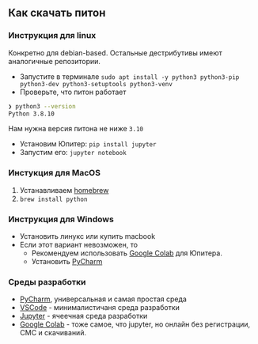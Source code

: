 ## Как скачать питон
### Инструкция для linux
Конкретно для debian-based. Остальные дестрибутивы имеют аналогичные репозитории.
- Запустите в терминале `sudo apt install -y python3 python3-pip python3-dev python3-setuptools python3-venv`
- Проверьте, что питон работает
```bash
❯ python3 --version
Python 3.8.10
```
Нам нужна версия питона не ниже `3.10`
- Установим Юпитер: `pip install jupyter`
- Запустим его: `jupyter notebook`

### Инстукция для MacOS
1. Устанавливаем [homebrew](https://brew.sh)
2. `brew install python`

### Инструкция для Windows
- Установить линукс или купить macbook
- Если этот вариант невозможен, то
    - Рекомендуем использовать [Google Colab](https://research.google.com/colaboratory/) для Юпитера.
    - Установить [PyCharm](https://www.jetbrains.com/pycharm/download/?section=mac)


### Среды разработки
- [PyCharm](https://www.jetbrains.com/pycharm/download/?section=mac), универсальная и самая простая среда
- [VSCode](https://code.visualstudio.com/) - минималистичаня среда разработки
- [Jupyter](https://jupyter.org/) - ячеечная среда разработки
- [Google Colab](https://research.google.com/colaboratory/) - тоже самое, что jupyter, но онлайн без регистрации, СМС и скачиваний.
